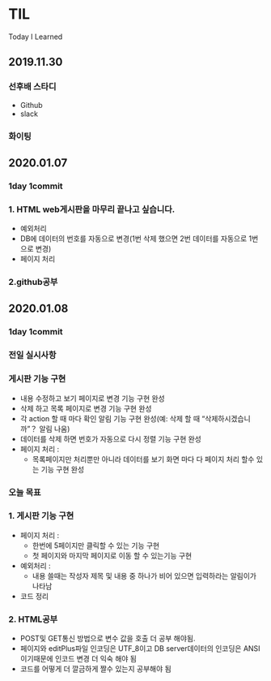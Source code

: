 # TIL
Today I Learned


## 2019.11.30

### 선후배 스타디
- Github
- slack
### 화이팅 

## 2020.01.07

### 1day 1commit 
### 1. HTML web게시판을 마무리 끝나고 싶습니다.
- 예외처리
- DB에 데이터의 번호를 자동으로 변경(1번 삭제 했으면 2번 데이터를 자동으로 1번으로 변경) 
- 페이지 처리
### 2.github공부


## 2020.01.08

### 1day 1commit

### 전일 실시사항
### 게시판 기능 구현
- 내용 수정하고 보기 페이지로 변경 기능 구현 완성
- 삭제 하고 목록 페이지로 변경 기능 구현 완성
- 각 action 할 때 마다 확인 알림 기능 구현 완성(예: 삭제 할 때 “삭제하시겠습니까”？ 알림 나움)
- 데이터를 삭제 하면 번호가 자동으로 다시 정렬 기능 구현 완성
- 페이지 처리 :
  - 목록페이지만 처리뿐만 아니라 데이터를 보기 화면 마다 다 페이지 처리 할수 있는 기능 구현 완성

### 오늘 목표
### 1. 게시판 기능 구현
- 페이지 처리 :
  - 한번에 5페이지만 클릭할 수 있는 기능 구현
  - 첫 페이지와 마지막 페이지로 이동 할 수 있는기능 구현
- 예외처리 :
  - 내용 쓸때는 작성자 제목 및 내용 중 하나가 비어 있으면 입력하라는 알림이가 나타남
- 코드 정리
### 2. HTML공부 
- POST및 GET통신 방법으로 변수 값을 호출 더 공부 해야됨.
- 페이지와 editPlus파일 인코딩은 UTF_8이고 DB server데이터의 인코딩은 ANSI이기때문에 인코드 변경 더 익숙 해야 됨
- 코드를 어떻게 더 깔금하게 짤수 있는지 공부해야 됨

  


